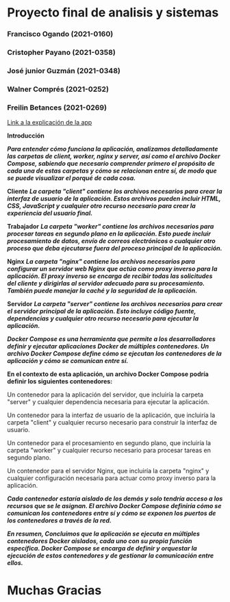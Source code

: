 # Proyecto final de analisis y sistemas
### Francisco Ogando (2021-0160)
### Cristopher Payano (2021-0358)
### José junior Guzmán (2021-0348)
### Walner Comprés (2021-0252) 
### Freilin Betances (2021-0269)

[Link a la explicación de la app](https://miucateciedu-my.sharepoint.com/personal/20210160_miucateci_edu_do/_layouts/15/onedrive.aspx?login_hint=20210160%40miucateci%2Eedu%2Edo&id=%2Fpersonal%2F20210160%5Fmiucateci%5Fedu%5Fdo%2FDocuments%2FAn%C3%A1lisis%20de%20sist%2FApp%2Eavi&parent=%2Fpersonal%2F20210160%5Fmiucateci%5Fedu%5Fdo%2FDocuments%2FAn%C3%A1lisis%20de%20sist)


**Introducción**

***Para entender cómo funciona la aplicación, analizamos detalladamente las carpetas de client, worker, nginx y server, así como el archivo Docker Compose, sabiendo que necesario comprender primero el propósito de cada una de estas carpetas y cómo se relacionan entre sí, de modo que se puede visualizar el porqué de cada cosa.***

**Cliente**
***La carpeta "client" contiene los archivos necesarios para crear la interfaz de usuario de la aplicación. Estos archivos pueden incluir HTML, CSS, JavaScript y cualquier otro recurso necesario para crear la experiencia del usuario final.***

**Trabajador**
***La carpeta "worker" contiene los archivos necesarios para procesar tareas en segundo plano en la aplicación. Esto puede incluir procesamiento de datos, envío de correos electrónicos o cualquier otro proceso que deba ejecutarse fuera del proceso principal de la aplicación.***

**Nginx**
***La carpeta "nginx" contiene los archivos necesarios para configurar un servidor web Nginx que actúa como proxy inverso para la aplicación. El proxy inverso se encarga de recibir todas las solicitudes del cliente y dirigirlas al servidor adecuado para su procesamiento. También puede manejar la caché y la seguridad de la aplicación.***

**Servidor**
***La carpeta "server" contiene los archivos necesarios para crear el servidor principal de la aplicación. Esto incluye código fuente, dependencias y cualquier otro recurso necesario para ejecutar la aplicación.***

***Docker Compose es una herramienta que permite a los desarrolladores definir y ejecutar aplicaciones Docker de múltiples contenedores. Un archivo Docker Compose define cómo se ejecutan los contenedores de la aplicación y cómo se comunican entre sí.***

**En el contexto de esta aplicación, un archivo Docker Compose podría definir los siguientes contenedores:**
<p> 
Un contenedor para la aplicación del servidor, que incluiría la carpeta "server" y cualquier dependencia necesaria para ejecutar la aplicación.
<p/>
<p>
Un contenedor para la interfaz de usuario de la aplicación, que incluiría la carpeta "client" y cualquier recurso necesario para construir la interfaz de usuario.
<p/>
<p>
Un contenedor para el procesamiento en segundo plano, que incluiría la carpeta "worker" y cualquier recurso necesario para procesar tareas en segundo plano.
<p/>
<p>
Un contenedor para el servidor Nginx, que incluiría la carpeta "nginx" y cualquier configuración necesaria para actuar como proxy inverso para la aplicación.
<p/>

***Cada contenedor estaría aislado de los demás y solo tendría acceso a los recursos que se le asignan. El archivo Docker Compose definiría cómo se comunican los contenedores entre sí y cómo se exponen los puertos de los contenedores a través de la red.***

***En resumen, Concluimos que la aplicación se ejecuta en múltiples contenedores Docker aislados, cada uno con su propia función específica. Docker Compose se encarga de definir y orquestar la ejecución de estos contenedores y de gestionar la comunicación entre ellos.***

# Muchas Gracias
